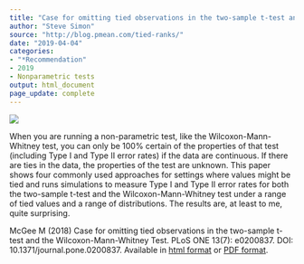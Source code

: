 ```yaml
---
title: "Case for omitting tied observations in the two-sample t-test and the Wilcoxon-Mann-Whitney Test"
author: "Steve Simon"
source: "http://blog.pmean.com/tied-ranks/"
date: "2019-04-04"
categories:
- "*Recommendation"
- 2019
- Nonparametric tests
output: html_document
page_update: complete
---
```


![](http://www.pmean.com/new-images/19/tied-ranks01.png)

<div class="notes">

When you are running a non-parametric test, like the Wilcoxon-Mann-Whitney test, you can only be 100% certain of the properties of that test (including Type I and Type II error rates) if the data are continuous. If there are ties in the data, the properties of the test are unknown. This paper shows four commonly used approaches for settings where values might be tied and runs simulations to measure Type I and Type II error rates for both the two-sample t-test and the Wilcoxon-Mann-Whitney test under a range of tied values and a range of distributions. The results are, at least to me, quite surprising.

<!---More--->

McGee M (2018) Case for omitting tied observations in the two-sample t-test and the Wilcoxon-Mann-Whitney Test. PLoS ONE 13(7): e0200837. DOI: 10.1371/journal.pone.0200837. Available in [html format][mcg1]  or [PDF format][mcg2].

[mcg1]: https://journals.plos.org/plosone/article?id=10.1371/journal.pone.0200837
[mcg2]: https://journals.plos.org/plosone/article/file?id=10.1371/journal.pone.0200837&type=printable

</div>



